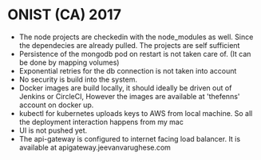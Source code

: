 # ONIST (CA) 2017 

* The node projects are checkedin with the node_modules as well. Since the dependecies are already pulled. The projects are self sufficient
* Persistence of the mongodb pod on restart is not taken care of. (It can be done by mapping volumes)
* Exponential retries for the db connection is not taken into account
* No security is build into the system.
* Docker images are build locally, it should ideally be driven out of Jenkins or CircleCI, However the images are available at 'thefenns' account on docker up.
* kubectl for kubernetes uploads keys to AWS from local machine. So all the deployment interaction happens from my mac
* UI is not pushed yet.
* The api-gateway is configured to internet facing load balancer. It is available at apigateway.jeevanvarughese.com
